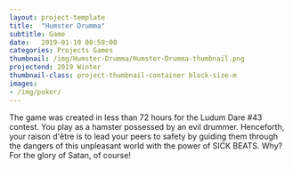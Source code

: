 ```yaml
---
layout: project-template
title:  "Humster Drumma"
subtitle: Game
date:   2019-01-10 00:59:00
categories: Projects Games
thumbnail: /img/Humster-Drumma/Humster-Drumma-thumbnail.png
projectend: 2019 Winter
thumbnail-class: project-thumbnail-container block-size-m
images:
- /img/poker/
---
```

The game was created in less than 72 hours for the Ludum Dare #43 contest.
You play as a hamster possessed by an evil drummer. Henceforth, your raison d'être is to lead your peers to safety by guiding them through the dangers of this unpleasant world with the power of SICK BEATS.
Why? For the glory of Satan, of course!